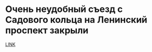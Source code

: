 # Очень неудобный съезд с Садового кольца на Ленинский проспект закрыли



[LINK](https://varlamov.ru/2538640.html)